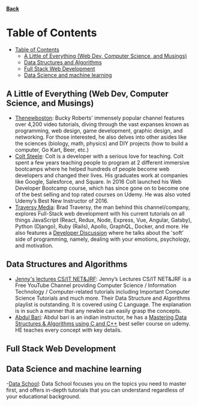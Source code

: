 **[Back](https://github.com/sameerkatija/resources)**

# Table of Contents
- [Table of Contents](#table-of-contents)
  - [A Little of Everything (Web Dev, Computer Science, and Musings)](#a-little-of-everything-web-dev-computer-science-and-musings)
  - [Data Structures and Algorithms](#data-structures-and-algorithms)
  - [Full Stack Web Development](#full-stack-web-development)
  - [Data Science and machine learning](#data-science-and-machine-learning)

## A Little of Everything (Web Dev, Computer Science, and Musings)
- [Thenewboston](https://www.youtube.com/user/thenewboston): Bucky Roberts' immensely popular channel features over 4,200 video tutorials, diving through the vast expanses known as programming, web design, game development, graphic design, and networking. For those interested, he also delves into other asides like the sciences (biology, math, physics) and DIY projects (how to build a computer, Go Kart, Beer, etc.)
- [Colt Steele](https://www.youtube.com/channel/UCrqAGUPPMOdo0jfQ6grikZw): Colt is a developer with a serious love for teaching. Colt spent a few years teaching people to program at 2 different immersive bootcamps where he helped hundreds of people become web developers and changed their lives. His graduates work at companies like Google, Salesforce, and Square. In 2016 Colt launched his Web Developer Bootcamp course, which has since gone on to become one of the best selling and top rated courses on Udemy. He was also voted Udemy’s Best New Instructor of 2016.
- [Traversy Media](https://www.youtube.com/user/TechGuyWeb): Brad Traversy, the man behind this channel/company, explores Full-Stack web development with his current tutorials on all things JavaScript (React, Redux, Node, Express, Vue, Angular, Gatsby), Python (Django), Ruby (Rails), Apollo, GraphQL, Docker, and more. He also features a [Developer Discussion](https://www.youtube.com/playlist?list=PLillGF-RfqbZ_hV3gQav81bUCpCANWXOu) where he talks about the 'soft' side of programming, namely, dealing with your emotions, psychology, and motivation.

## Data Structures and Algorithms

- [Jenny's lectures CS/IT NET&JRF](https://www.youtube.com/channel/UCM-yUTYGmrNvKOCcAl21g3w): Jenny’s Lectures CS/IT NET&JRF is a Free YouTube Channel providing Computer Science / Information Technology / Computer-related tutorials including Important Computer Science Tutorials and much more. Their Data Structure and Algorithms playlist is outstanding. It is covered using C Language. The explanation is in such a manner that any newbie can easily grasp the concepts.
- [Abdul Bari](https://www.youtube.com/channel/UCZCFT11CWBi3MHNlGf019nw): Abdul bari is an indian instructor, he has a [Mastering Data Structures & Algorithms using C and C++](udemy.com/course/datastructurescncpp/) best seller course on udemy. HE teaches every concept with key details.

## Full Stack Web Development

## Data Science and machine learning
-[Data School](youtube.com/c/dataschool): Data School focuses you on the topics you need to master first, and offers in-depth tutorials that you can understand regardless of your educational background.